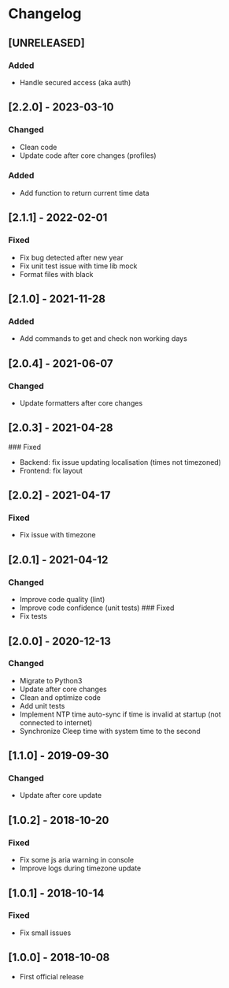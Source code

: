 # Changelog

## [UNRELEASED]
### Added
- Handle secured access (aka auth)

## [2.2.0] - 2023-03-10
### Changed
- Clean code
- Update code after core changes (profiles)

### Added
- Add function to return current time data

## [2.1.1] - 2022-02-01
### Fixed
- Fix bug detected after new year
- Fix unit test issue with time lib mock
- Format files with black

## [2.1.0] - 2021-11-28
### Added
* Add commands to get and check non working days

## [2.0.4] - 2021-06-07
### Changed
* Update formatters after core changes

## [2.0.3] - 2021-04-28
### Fixed
* Backend: fix issue updating localisation (times not timezoned)
* Frontend: fix layout

## [2.0.2] - 2021-04-17
### Fixed
* Fix issue with timezone

## [2.0.1] - 2021-04-12
### Changed
* Improve code quality (lint)
* Improve code confidence (unit tests)
### Fixed
* Fix tests

## [2.0.0] - 2020-12-13
### Changed
* Migrate to Python3
* Update after core changes
* Clean and optimize code
* Add unit tests
* Implement NTP time auto-sync if time is invalid at startup (not connected to internet)
* Synchronize Cleep time with system time to the second

## [1.1.0] - 2019-09-30
### Changed
* Update after core update

## [1.0.2] - 2018-10-20
### Fixed
* Fix some js aria warning in console
* Improve logs during timezone update

## [1.0.1] - 2018-10-14
### Fixed
* Fix small issues

## [1.0.0] - 2018-10-08

* First official release

